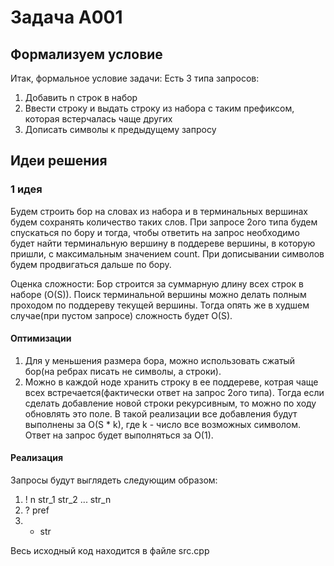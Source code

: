 # Задача A001

## Формализуем условие
Итак, формальное условие задачи:
Есть 3 типа запросов:
1) Добавить n строк в набор
2) Ввести строку и выдать строку из набора с таким префиксом, которая встерчалась чаще других
3) Дописать символы к предыдущему запросу

## Идеи решения
### 1 идея
Будем строить бор на словах из набора и в терминальных вершинах будем сохранять количество таких слов.
При запросе 2ого типа будем спускаться по бору и тогда, чтобы ответить на запрос необходимо будет найти терминальную
вершину в поддереве вершины, в которую пришли, с максимальным значением count. При дописывании символов будем продвигаться
дальше по бору.

Оценка сложности: Бор строится за суммарную длину всех строк в наборе (O(S)). Поиск терминальной вершины можно делать 
полным проходом по поддереву текущей вершины. Тогда опять же в худшем случае(при пустом запросе) сложность будет O(S).

#### Оптимизации
1) Для у меньшения размера бора, можно использовать сжатый бор(на ребрах писать не символы, а строки).
2) Можно в каждой ноде хранить строку в ее поддереве, котрая чаще всех встречается(фактически ответ на запрос 2ого типа).
Тогда если сделать добавление новой строки рекурсивным, то можно по ходу обновлять это поле. В такой реализации все добавления будут
выполнены за O(S * k), где k - число все возможных символом. Ответ на запрос будет выполняться за O(1).

#### Реализация
Запросы будут выглядеть следующим образом:
1) ! n str_1 str_2 ... str_n
2) ? pref
3) + str

Весь исходный код находится в файле src.cpp